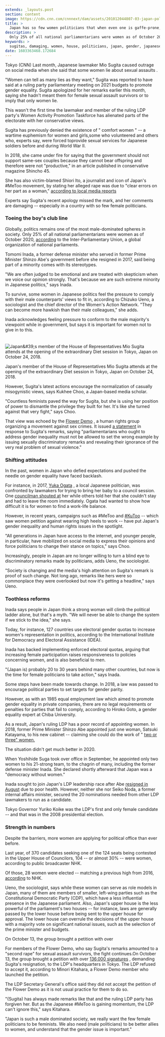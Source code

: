 ```yaml
--- 
extends: _layouts.post 
section: content 
image: https://cdn.cnn.com/cnnnext/dam/assets/201012044807-03-japan-politicians-women-restricted-super-tease.jpg 
title: > 
  Japan has so few women politicians that when even one is gaffe-prone, it's damaging 
description: > 
  Only 25% of all national parliamentarians were women as of October 2020, according to the Inter-Parliamentary Union, a global organization of national parliaments.Shifting attitudesIn the past, women in Japan who defied expectations and pushed the needle on gender equality have faced backlash.Increasingly, people in Japan are no longer willing to turn a blind eye to discriminatory remarks made by politicians, adds Ueno, the sociologist."Japan is such a male dominated society, we really want the few female politicians to be feminists.We also need (male politicians) to be better allies to women, and understand that the gender issue is important." 
keywords: > 
  sugitas, damaging, women, house, politicians, japan, gender, japanese, gaffeprone, ldp, according, minister, remarks 
date: 1603363468.172684 
--- 
```

<div><p>Tokyo (CNN) Last month, Japanese lawmaker Mio Sugita caused outrage on social media when she said that some women lie about sexual assaults .</p><p>"Women can tell as many lies as they want," Sugita was reported to have said at a ruling party parliamentary meeting on 2021 budgets to promote gender equality. Sugita apologized for her remarks earlier this month, saying she hadn't meant them for female sexual assault survivors or to imply that only women lie.</p><p class="zn-body__paragraph speakable">This wasn't the first time the lawmaker and member of the ruling LDP party's Women Activity Promotion Taskforce has alienated parts of the electorate with her conservative views. </p><p>Sugita has previously denied the existence of " comfort women " -- a wartime euphemism for women and girls,some who volunteered and others who, experts say, were forced toprovide sexual services for Japanese soldiers before and during World War II.</p><p>In 2018, she came under fire for saying that the government should not support same-sex couples because they cannot bear offspring and therefore were not "productive," in an article published in conservative magazine Shincho 45.</p><a></a><p>She has also victim-blamed Shiori Ito, a journalist and icon of Japan's #MeToo movement, by stating her alleged rape was due to "clear errors on her part as a woman," <a href="https://mainichi.jp/english/articles/20180707/p2a/00m/0na/013000c" target="_blank">according to local media reports</a> </p><p class="zn-body__paragraph">Experts say Sugita's recent apology missed the mark, and her comments are damaging -- especially in a country with so few female politicians. </p><p class="zn-body__paragraph"><h3>Toeing the boy's club line</h3></p><a></a><p>Globally, politics remains one of the most male-dominated spheres in society. Only 25% of all national parliamentarians were women as of October 2020, <a href="https://data.ipu.org/women-averages" target="_blank">according</a> to the Inter-Parliamentary Union, a global organization of national parliaments.</p><p class="zn-body__paragraph">Tomomi Inada, a former defense minister who served in former Prime Minister Shinzo Abe's government before she resigned in 2017, said<strong> </strong>being part of a minority comes with its stereotypes.  </p><p class="zn-body__paragraph">"We are often judged to be emotional and are treated with skepticism when we voice our opinion strongly. That's because we are such extreme minority in Japanese politics," says Inada. </p><p class="zn-body__paragraph">To survive, some women in Japanese politics feel the pressure to comply with their male counterparts' views to fit in, according to Chizuko Ueno, a sociologist and the chief director of the Women's Action Network. "They can become more hawkish than their male colleagues," she adds.<strong> </strong></p><p class="zn-body__paragraph">Inada acknowledges feeling pressure to conform to the male majority's viewpoint while in government, but says it is important for women not to give in to this.  </p><img class="media__image media__image--responsive" alt="Japan&amp;#39;s member of the House of Representatives Mio Sugita attends at the opening of the extraordinary Diet session in Tokyo, Japan on October 24, 2018. " src="data:image/gif;base64,R0lGODlhEAAJAJEAAAAAAP///////wAAACH5BAEAAAIALAAAAAAQAAkAAAIKlI+py+0Po5yUFQA7"><p class="img__preloader"></p><img alt="Japan&amp;#39;s member of the House of Representatives Mio Sugita attends at the opening of the extraordinary Diet session in Tokyo, Japan on October 24, 2018. " class="media__image" src="//cdn.cnn.com/cnnnext/dam/assets/201012044807-03-japan-politicians-women-restricted-large-169.jpg"><p class="element-raw appearance-fullwidth">Japan's member of the House of Representatives Mio Sugita attends at the opening of the extraordinary Diet session in Tokyo, Japan on October 24, 2018. </p><p class="zn-body__paragraph">However, Sugita's latest actions encourage the normalization of casually misogynistic views, says Kukhee Choo, a Japan-based media scholar. </p><p class="zn-body__paragraph">"Countless feminists paved the way for Sugita, but she is using her position of power to dismantle the privilege they built for her. It's like she turned against that very fight," says Choo.  </p><a></a><a></a><p>That view was echoed by the <a href="https://www.flowerdemo.org/about-us-in-english" target="_blank">Flower Demo</a> , a human rights group organizing a movement against sex crimes. It issued <a href="https://www.change.org/p/%E5%A5%B3%E6%80%A7%E3%81%AF%E3%81%84%E3%81%8F%E3%82%89%E3%81%A7%E3%82%82%E3%81%86%E3%81%9D%E3%82%92%E3%81%A4%E3%81%91%E3%81%BE%E3%81%99%E3%81%8B%E3%82%89-%E6%9D%89%E7%94%B0%E6%B0%B4%E8%84%88%E8%AD%B0%E5%93%A1%E3%81%AE%E6%80%A7%E6%9A%B4%E5%8A%9B%E8%A2%AB%E5%AE%B3%E8%80%85%E3%81%B8%E3%81%AE%E7%99%BA%E8%A8%80%E6%92%A4%E5%9B%9E-%E8%AC%9D%E7%BD%AA-%E8%BE%9E%E8%81%B7%E3%82%92%E6%B1%82%E3%82%81%E3%81%BE%E3%81%99?utm_content=cl_sharecopy_24900896_ja-JP%3A1&amp;recruiter=1151580706&amp;utm_source=share_petition&amp;utm_medium=copylink&amp;utm_campaign=share_petition" target="_blank">a statement</a> in response to Sugita's remarks, saying "parliamentarians who ought to address gender inequality must not be allowed to set the wrong example by issuing sexually discriminatory remarks and revealing their ignorance of the very real problem of sexual violence."</p><p class="zn-body__paragraph"><h3>Shifting attitudes</h3></p><p class="zn-body__paragraph">In the past, women in Japan who defied expectations and pushed the needle on gender equality have faced backlash.</p><a></a><a></a><p>For instance, in 2017, <a href="https://edition.cnn.com/2019/07/07/asia/japan-childcare-crisis-intl-hnk/index.html" target="_blank">Yuka Ogata</a> , a local Japanese politician, was confronted by lawmakers for trying to bring her baby to a council session. One <a href="https://edition.cnn.com/2019/07/07/asia/japan-childcare-crisis-intl-hnk/index.html" target="_blank">councilman shouted at</a> her while others told her that she couldn't stay and had to leave the room immediately. Ogata had wanted to show how difficult it is for women to find a work-life balance.</p><a></a><p>However, in recent years, campaigns such as #MeToo and <a href="https://edition.cnn.com/style/article/japan-heels-petition-intl/index.html" target="_blank">#KuToo</a> -- which saw women petition against wearing high heels to work -- have put Japan's gender inequality and human rights issues in the spotlight.</p><p class="zn-body__paragraph">"All generations in Japan have access to the internet, and younger people, in particular, have mobilized on social media to express their opinions and force politicians to change their stance on topics," says Choo.</p><p class="zn-body__paragraph">Increasingly, people in Japan are no longer willing to turn a blind eye to discriminatory remarks made by politicians, adds Ueno, the sociologist. </p><p class="zn-body__paragraph">"Society is changing and the media's high attention on Sugita's remark is proof of such change. Not long ago, remarks like hers were so commonplace they were overlooked but now it's getting a headline," says Ueno.</p><p class="zn-body__paragraph"><h3>Toothless reforms</h3></p><p class="zn-body__paragraph">Inada says people in Japan think a strong woman will climb the political ladder alone, but that's a myth. "We will never be able to change the system if we stick to the idea," she says.</p><p class="zn-body__paragraph">Today, for instance, 127 countries use electoral gender quotas to increase women's representation in politics, according to the International Institute for Democracy and Electoral Assistance (IDEA).</p><p class="zn-body__paragraph">Inada has backed implementing enforced electoral quotas, arguing that increasing female participation raises responsiveness to policies concerning women, and is also beneficial to men.</p><p class="zn-body__paragraph">"(Japan is) probably 20 to 30 years behind many other countries, but now is the time for female politicians to take action," says Inada.</p><p class="zn-body__paragraph">Some steps have been made towards change. In 2018, a law was passed to encourage political parties to set targets for gender parity. </p><p class="zn-body__paragraph">However, as with an 1985 equal employment law which aimed to promote gender equality in private companies, there are no legal requirements or penalties for parties that fail to comply, according to Hiroko Goto, a gender equality expert at Chiba University.</p><a></a><p>As a result, Japan's ruling LDP has a poor record of appointing women. In 2018, former Prime Minister Shinzo Abe appointed just one woman, Satsuki Katayama, to his new cabinet -- claiming she could do the work of " <a href="https://edition.cnn.com/2018/10/04/asia/japan-women-abe-cabinet-intl/index.html" target="_blank">two or three" women.</a> </p><p class="zn-body__paragraph">The situation didn't get much better in 2020.</p><p class="zn-body__paragraph">When Yoshihide Suga took over office in September, he appointed only two women to his 21-strong team, to the chagrin of many, including the former defense minister Inada. She declared shortly afterward that Japan was a "democracy without women."  </p><a></a><p>Inada sought to join Japan's LDP leadership race after Abe <a href="https://edition.cnn.com/2020/08/28/asia/shinzo-abe-japan-resignation-health-intl-hnk/index.html" target="_blank">resigned in August</a> due to poor health. However, neither she nor Seiko Noda, a former internal affairs minister, secured the 20 nominations needed from other LDP lawmakers to run as a candidate.</p><p class="zn-body__paragraph">Tokyo Governor Yuriko Koike was the LDP's first and only female candidate -- and that was in the 2008 presidential election.</p><p class="zn-body__paragraph"><h3>Strength in numbers</h3></p><p class="zn-body__paragraph">Despite the barriers, more women are applying for political office than ever before. </p><p class="zn-body__paragraph">Last year, of 370 candidates seeking one of the 124 seats being contested in the Upper House of Councilors, 104 -- or almost 30% -- were women, according to public broadcaster NHK.</p><a></a><p>Of those, 28 women were elected -- matching a previous high from 2016, <a href="https://www3.nhk.or.jp/nhkworld/en/news/backstories/623/" target="_blank">according</a> to NHK.</p><p class="zn-body__paragraph">Ueno, the sociologist, says while these women can serve as role models in Japan, many of them are members of smaller, left-wing parties such as the Constitutional Democratic Party (CDP), which have a less influential presence in the Japanese parliament.<strong> </strong>Also, Japan's upper house is the less powerful of the parliament's two houses -- for instance, laws are generally passed by the lower house before being sent to the upper house for approval. The lower house can overrule the decisions of the upper house with a majority vote on significant national issues, such as the selection of the prime minister and budgets. </p><p class="m-infographic--1603115674357"></p> <strong> </strong>On October 13, the group brought a petition with over <a></a><p>For members of the Flower Demo, who say Sugita's remarks amounted to a "second rape" for sexual assault survivors, the fight continues.On October 13, the group brought a petition with over <a href="https://www.change.org/p/%E5%A5%B3%E6%80%A7%E3%81%AF%E3%81%84%E3%81%8F%E3%82%89%E3%81%A7%E3%82%82%E3%81%86%E3%81%9D%E3%82%92%E3%81%A4%E3%81%91%E3%81%BE%E3%81%99%E3%81%8B%E3%82%89-%E6%9D%89%E7%94%B0%E6%B0%B4%E8%84%88%E8%AD%B0%E5%93%A1%E3%81%AE%E6%80%A7%E6%9A%B4%E5%8A%9B%E8%A2%AB%E5%AE%B3%E8%80%85%E3%81%B8%E3%81%AE%E7%99%BA%E8%A8%80%E6%92%A4%E5%9B%9E-%E8%AC%9D%E7%BD%AA-%E8%BE%9E%E8%81%B7%E3%82%92%E6%B1%82%E3%82%81%E3%81%BE%E3%81%99?utm_content=cl_sharecopy_24900896_ja-JP%3A1&amp;recruiter=1151580706&amp;utm_source=share_petition&amp;utm_medium=copylink&amp;utm_campaign=share_petition" target="_blank">136,000 signatures</a> , demanding Sugita's resignation, to the LDP's headquarters in Tokyo. The LDP refused to accept it, according to Minori Kitahara, a Flower Demo member who launched the petition.</p><p class="zn-body__paragraph">The LDP Secretary General's office said they did not accept the petition of the Flower Demo as it is not usual practice for them to do so.</p><p></p><ul class="cn cn-list-hierarchical-xs cn--idx-53 cn-zoneAdContainer"></ul><p class="zn-body__paragraph">"(Sugita) has always made remarks like that and the ruling LDP party has forgiven her. But as the Japanese #MeToo is gaining momentum, the LDP can't ignore this," says Kitahara.</p><p class="zn-body__paragraph">"Japan is such a male dominated society, we really want the few female politicians to be feminists. We also need (male politicians) to be better allies to women, and understand that the gender issue is important."</p></div>